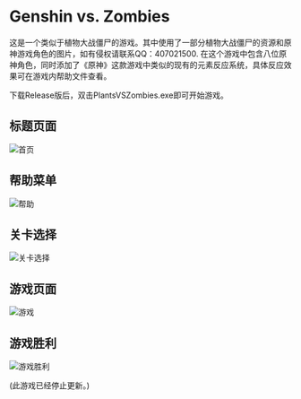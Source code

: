 # Genshin vs. Zombies

这是一个类似于植物大战僵尸的游戏。其中使用了一部分植物大战僵尸的资源和原神游戏角色的图片，如有侵权请联系QQ：407021500.
在这个游戏中包含八位原神角色，同时添加了《原神》这款游戏中类似的现有的元素反应系统，具体反应效果可在游戏内帮助文件查看。

下载Release版后，双击PlantsVSZombies.exe即可开始游戏。

## 标题页面

![首页](./ProjectZero/docs/md图片/首页.png)

## 帮助菜单

![帮助](./ProjectZero/docs/md图片/帮助.png)

## 关卡选择

![关卡选择](./ProjectZero/docs/md图片/关卡选择.png)

## 游戏页面

![游戏](./ProjectZero/docs/md图片/游戏.png)

## 游戏胜利

![游戏胜利](./ProjectZero/docs/md图片/游戏胜利.png)


(此游戏已经停止更新。)
